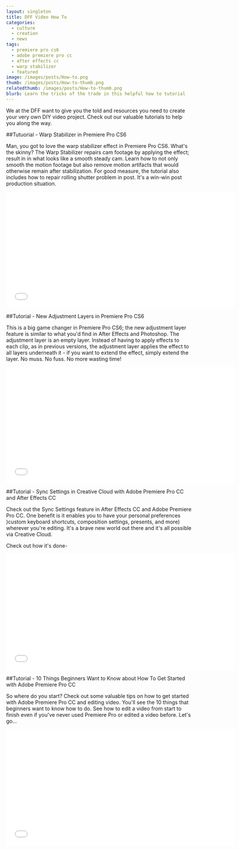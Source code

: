 ```yaml
---
layout: singleton
title: DFF Video How To
categories:
  - culture
  - creation
  - news
tags:
  - premiere pro cs6
  - adobe premiere pro cc
  - after effects cc
  - warp stabilizer
  - featured
image: /images/posts/How-to.png
thumb: /images/posts/How-to-thumb.png
relatedthumb: /images/posts/How-to-thumb.png
blurb: Learn the tricks of the trade in this helpful how to tutorial
---
```


We at the DFF want to give you the told and resources you need to create your very own DIY video project. Check out our valuable tutorials to help you along the way.

##Tutuorial - Warp Stabilizer in Premiere Pro CS6

Man, you got to love the warp stabilizer effect in Premiere Pro CS6. What's the skinny? The Warp Stabilizer repairs cam footage by applying the effect; result in in what looks like a smooth steady cam. Learn how to not only smooth the motion footage but also remove motion artifacts that would otherwise remain after stabilization. For good measure, the tutorial also includes how to repair rolling shutter problem in post. It's a win-win post production situation.

<iframe width="620" height="315" src="//www.youtube.com/embed/sx9Zu5GrSi8" frameborder="0">  </iframe>

##Tutorial - New Adjustment Layers in Premiere Pro CS6

This is a big game changer in Premiere Pro CS6; the new adjustment layer feature is similar to what you'd find in After Effects and Photoshop. The adjustment layer is an empty layer. Instead of having to apply effects to each clip, as in previous versions, the adjustment layer applies the effect to all layers underneath it - if you want to extend the effect, simply extend the layer. No muss. No fuss. No more wasting time!

<iframe width="620" height="315" src="//www.youtube.com/embed/OJ9NpkbejUk" frameborder="0">  </iframe>

##Tutorial - Sync Settings in Creative Cloud with Adobe Premiere Pro CC and After Effects CC

Check out the Sync Settings feature in After Effects CC and Adobe Premiere Pro CC. One benefit is it enables you to have your personal preferences )custom keyboard shortcuts, composition settings, presents, and more) wherever you're editing. It's a brave new world out there and it's all possible via Creative Cloud.

Check out how it's done-

<iframe width="620" height="315" src="//www.youtube.com/embed/PYNt5cYIyeg" frameborder="0">  </iframe>

##Tutorial - 10 Things Beginners Want to Know about How To Get Started with Adobe Premiere Pro CC

So where do you start? Check out some valuable tips on how to get started with Adobe Premiere Pro CC and editing video. You'll see the 10 things that beginners want to know how to do. See how to edit a video from start to finish even if you've never used Premiere Pro or edited a video before. Let's go...

<iframe width="620" height="315" src="//www.youtube.com/embed/wK3JTh2jOf8" frameborder="0">  </iframe>

